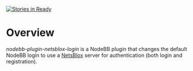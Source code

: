 [![Stories in Ready](https://img.shields.io/waffle/label/netsblox/nodebb-plugin-netsblox-login/ready.svg)](http://waffle.io/NetsBlox/nodebb-plugin-netsblox-login)

# Overview
*nodebb-plugin-netsblox-login* is a NodeBB plugin that changes the default NodeBB login to use a [NetsBlox](https://github.com/netsblox/netsblox) server for authentication (both login and registration).
